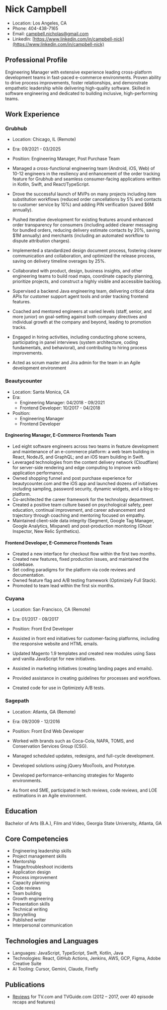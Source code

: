 # Nick Campbell

* Location: Los Angeles, CA
* Phone: 404-438-7165
* Email: campbell.nicholas@gmail.com
* LinkedIn: [https://www.linkedin.com/in/campbell-nick](https://www.linkedin.com/in/campbell-nick)

## Professional Profile
Engineering Manager with extensive experience leading cross-platform development teams in fast-paced e-commerce environments. Proven ability to drive process improvements, foster relationships, and demonstrate empathetic leadership while delivering high-quality software. Skilled in software engineering and dedicated to building inclusive, high-performing teams.

## Work Experience

### Grubhub 
* Location: Chicago, IL (Remote)
* Era: 09/2021 - 03/2025
* Position: Engineering Manager, Post Purchase Team

* Managed a cross-functional engineering team (Android, iOS, Web) of 10-12 engineers in the resiliency and enhancement of the order tracking feature for Grubhub and seamless consumer-facing applications written in Kotlin, Swift, and React/TypeScript.
* Drove the successful launch of MVPs on many projects including item substitution workflows (reduced order cancellations by 5% and contacts to customer service by 10%) and adding PIN verification (saved $6M annually).
* Pushed iterative development for existing features around enhanced order transparency for consumers (including added clearer messaging for bundled orders, reducing delivery estimate contacts by 20%, saving $1M annually) and merchants (including an automated workflow to dispute attribution charges).
* Implemented a standardized design document process, fostering clearer communication and collaboration, and optimized the release process, saving on delivery timeline overages by 25%.
* Collaborated with product, design, business insights, and other engineering teams to build road maps, coordinate capacity planning, prioritize projects, and construct a highly visible and accessible backlog.
* Supervised a backend Java engineering team, delivering critical data APIs for customer support agent tools and order tracking frontend features.
* Coached and mentored engineers at varied levels (staff, senior, and more junior) on goal-setting against both company directives and individual growth at the company and beyond, leading to promotion tracks.
* Engaged in hiring activities, including conducting phone screens, participating in panel interviews (system architecture, coding fundamentals, and behavioral), and contributing to hiring process improvements.
* Acted as scrum master and Jira admin for the team in an Agile development environment

### Beautycounter
* Location: Santa Monica, CA
* Era:
  * Engineering Manager: 04/2018 - 09/2021
  * Frontend Developer: 10/2017 - 04/2018
* Position:
  * Engineering Manager
  * Frontend Developer
 
#### Engineering Manager, E-Commerce Frontends Team
* Led eight software engineers across two teams in feature development and maintenance of an e-commerce platform: a web team building in React, NodeJS, and GraphQL; and an iOS team building in Swift.
* Leveraged technologies from the content delivery network (Cloudflare) for server-side rendering and edge computing to improve web application performance.
* Owned shopping funnel and post purchase experience for beautycounter.com and the iOS app and launched dozens of initiatives including sampling, password security, dynamic widgets, and a blog re-platform.
* Co-architected the career framework for the technology department.
* Created a positive team culture based on psychological safety, peer education, continual improvement, and career advancement and trajectory through coaching and mentoring focused on empathy.
* Maintained client-side data integrity (Segment, Google Tag Manager, Google Analytics, Mixpanel) and post-production monitoring (Ghost Inspector, New Relic Synthetics).

#### Frontend Developer, E-Commerce Frontends Team
* Created a new interface for checkout flow within the first two months.
* Created new features, fixed production issues, and maintained the codebase.
* Set coding paradigms for the platform via code reviews and documentation.
* Owned feature flag and A/B testing framework (Optimizely Full Stack).
* Promoted to team lead within the first six months.

### Cuyana
* Location: San Francisco, CA (Remote)
* Era: 01/2017 - 09/2017
* Position: Front End Developer

* Assisted in front end initiatives for customer-facing platforms, including the responsive website and HTML emails.
* Updated Magento 1.9 templates and created new modules using Sass and vanilla JavaScript for new initiatives.
* Assisted in marketing initiatives (creating landing pages and emails).
* Provided assistance in creating guidelines for processes and workflows.
* Created code for use in Optimizely A/B tests.

### Sagepath
* Location: Atlanta, GA (Remote)
* Era: 09/2009 - 12/2016
* Position: Front End Web Developer

* Worked with brands such as Coca-Cola, NAPA, TOMS, and Conservation Services Group (CSG).
* Managed scheduled updates, redesigns, and full-cycle development.
* Developed solutions using jQuery MooTools, and Prototype.
* Developed performance-enhancing strategies for Magento environments.
* As front end SME, participated in tech reviews, code reviews, and LOE estimations in an Agile environment.

## Education
Bachelor of Arts (B.A.), Film and Video, Georgia State University, Atlanta, GA

## Core Competencies
* Engineering leadership skills
* Project management skills
* Mentorship
* Triage/troubleshoot incidents
* Application design
* Process improvement
* Capacity planning
* Code reviews
* Team building
* Growth engineering
* Presentation skills
* Technical writing
* Storytelling
* Published writer
* Interpersonal communication

## Technologies and Languages
* Languages: JavaScript, TypeScript, Swift, Kotlin, Java
* Technologies: React, GitHub Actions, Jenkins, AWS, GCP, Figma, Adobe Creative Suite
* AI Tooling: Cursor, Gemini, Claude, Firefly

## Publications
* [Reviews](https://www.tvguide.com/authors/nicholascampb/) for TV.com and TVGuide.com (2012 – 2017, over 40 episode recaps and features)


